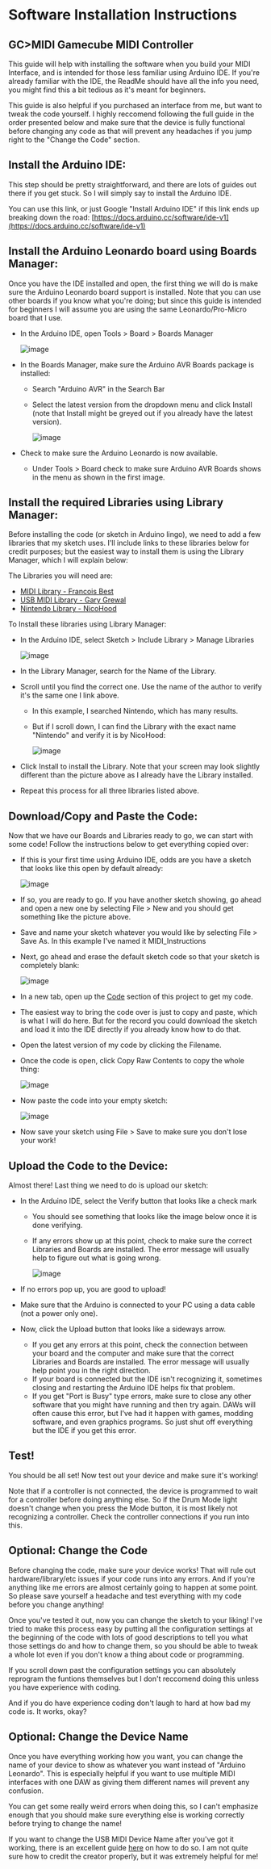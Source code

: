 # Software Installation Instructions
## GC>MIDI Gamecube MIDI Controller

This guide will help with installing the software when you build your MIDI Interface, and is intended for those less familiar using Arduino IDE. If you're already familiar with the IDE, the ReadMe should have all the info you need, you might find this a bit tedious as it's meant for beginners.

This guide is also helpful if you purchased an interface from me, but want to tweak the code yourself. I highly reccomend following the full guide in the order presented below and make sure that the device is fully functional before changing any code as that will prevent any headaches if you jump right to the "Change the Code" section.

## Install the Arduino IDE:
This step should be pretty straightforward, and there are lots of guides out there if you get stuck. So I will simply say to install the Arduino IDE.

You can use this link, or just Google "Install Arduino IDE" if this link ends up breaking down the road: [https://docs.arduino.cc/software/ide-v1](https://docs.arduino.cc/software/ide-v1)

## Install the Arduino Leonardo board using Boards Manager:
Once you have the IDE installed and open, the first thing we will do is make sure the Arduino Leonardo board support is installed. Note that you can use other boards if you know what you're doing; but since this guide is intended for beginners I will assume you are using the same Leonardo/Pro-Micro board that I use.

* In the Arduino IDE, open Tools > Board > Boards Manager
  
  ![image](https://user-images.githubusercontent.com/69469205/159937764-fea0df9d-dbef-4b32-8f78-6643f8db8e82.png)
 
* In the Boards Manager, make sure the Arduino AVR Boards package is installed:
  * Search "Arduino AVR" in the Search Bar
  * Select the latest version from the dropdown menu and click Install (note that Install might be greyed out if you already have the latest version).
      
    ![image](https://user-images.githubusercontent.com/69469205/159939755-4ff138a8-8c71-4bb8-a80f-4e4f56ade881.png)
 
 * Check to make sure the Arduino Leonardo is now available.
   * Under Tools > Board check to make sure Arduino AVR Boards shows in the menu as shown in the first image.

## Install the required Libraries using Library Manager:
Before installing the code (or sketch in Arduino lingo), we need to add a few libraries that my sketch uses. I'll include links to these libraries below for credit purposes; but the easiest way to install them is using the Library Manager, which I will explain below:

The Libraries you will need are:
 * [MIDI Library - Francois Best](https://www.arduino.cc/reference/en/libraries/midi-library/)
 * [USB MIDI Library - Gary Grewal](https://github.com/arduino-libraries/MIDIUSB)
 * [Nintendo Library - NicoHood](https://github.com/NicoHood/Nintendo)
 
To Install these libraries using Library Manager:
* In the Arduino IDE, select Sketch > Include Library > Manage Libraries
  
  ![image](https://user-images.githubusercontent.com/69469205/159942666-6f7c19db-a972-4514-a39f-a4e47fee91e9.png)

* In the Library Manager, search for the Name of the Library.
* Scroll until you find the correct one. Use the name of the author to verify it's the same one I link above.
  * In this example, I searched Nintendo, which has many results.
  * But if I scroll down, I can find the Library with the exact name "Nintendo" and verify it is by NicoHood:
    
    ![image](https://user-images.githubusercontent.com/69469205/159943739-6929f3c5-f76d-432e-b00d-9524a1e556e4.png)
    
* Click Install to install the Library. Note that your screen may look slightly different than the picture above as I already have the Library installed.
* Repeat this process for all three libraries listed above.

## Download/Copy and Paste the Code:
Now that we have our Boards and Libraries ready to go, we can start with some code! Follow the instructions below to get everything copied over:

* If this is your first time using Arduino IDE, odds are you have a sketch that looks like this open by default already:

  ![image](https://user-images.githubusercontent.com/69469205/159945718-b35566f2-3959-482e-b19d-0640e745fce4.png)

* If so, you are ready to go. If you have another sketch showing, go ahead and open a new one by selecting File > New and you should get something like the picture above.
* Save and name your sketch whatever you would like by selecting File > Save As. In this example I've named it MIDI_Instructions
* Next, go ahead and erase the default sketch code so that your sketch is completely blank:
  
  ![image](https://user-images.githubusercontent.com/69469205/159946397-f8370afc-f682-4721-8382-4e6fb441fded.png)

* In a new tab, open up the [Code](https://github.com/po8aster/GCMIDIController/tree/master/Code) section of this project to get my code.
* The easiest way to bring the code over is just to copy and paste, which is what I will do here. But for the record you could download the sketch and load it into the IDE directly if you already know how to do that.
* Open the latest version of my code by clicking the Filename.
* Once the code is open, click Copy Raw Contents to copy the whole thing:

  ![image](https://user-images.githubusercontent.com/69469205/159947552-3630e942-5738-4bdf-b687-213bde67ba92.png)

* Now paste the code into your empty sketch:

  ![image](https://user-images.githubusercontent.com/69469205/159947868-d6b882e4-913f-49f4-bafb-6555e3d35458.png)

* Now save your sketch using File > Save to make sure you don't lose your work!

## Upload the Code to the Device:
Almost there! Last thing we need to do is upload our sketch:

* In the Arduino IDE, select the Verify button that looks like a check mark
  * You should see something that looks like the image below once it is done verifying.
  * If any errors show up at this point, check to make sure the correct Libraries and Boards are installed. The error message will usually help to figure out what is going wrong.

    ![image](https://user-images.githubusercontent.com/69469205/159948878-a1a17946-805b-432e-8d47-ca0b5c9dc355.png)

* If no errors pop up, you are good to upload!
* Make sure that the Arduino is connected to your PC using a data cable (not a power only one).
* Now, click the Upload button that looks like a sideways arrow.
  * If you get any errors at this point, check the connection between your board and the computer and make sure that the correct Libraries and Boards are installed. The error message will usually help point you in the right direction.
  * If your board is connected but the IDE isn't recognizing it, sometimes closing and restarting the Arduino IDE helps fix that problem.
  * If you get "Port is Busy" type errors, make sure to close any other software that you might have running and then try again. DAWs will often cause this error, but I've had it happen with games, modding software, and even graphics programs. So just shut off everything but the IDE if you get this error.

## Test!
You should be all set! Now test out your device and make sure it's working!

Note that if a controller is not connected, the device is programmed to wait for a controller before doing anything else. So if the Drum Mode light doesn't change when you press the Mode button, it is most likely not recognizing a controller. Check the controller connections if you run into this.

## Optional: Change the Code
Before changing the code, make sure your device works! That will rule out hardware/library/etc issues if your code runs into any errors. And if you're anything like me errors are almost certainly going to happen at some point. So please save yourself a headache and test everything with my code before you change anything!

Once you've tested it out, now you can change the sketch to your liking! I've tried to make this process easy by putting all the configuration settings at the beginning of the code with lots of good descriptions to tell you what those settings do and how to change them, so you should be able to tweak a whole lot even if you don't know a thing about code or programming.

If you scroll down past the configuration settings you can absolutely reprogram the funtions themselves but I don't reccomend doing this unless you have experience with coding. 

And if you do have experience coding don't laugh to hard at how bad my code is. It works, okay?

## Optional: Change the Device Name
Once you have everything working how you want, you can change the name of your device to show as whatever you want instead of "Arduino Leonardo". This is especially helpful if you want to use multiple MIDI interfaces with one DAW as giving them different names will prevent any confusion.

You can get some really weird errors when doing this, so I can't emphasize enough that you should make sure everything else is working correctly before trying to change the name!

If you want to change the USB MIDI Device Name after you've got it working, there is an excellent guide [here](http://liveelectronics.musinou.net/MIDIdeviceName.php) on how to do so. I am not quite sure how to credit the creator properly, but it was extremely helpful for me!
